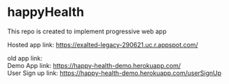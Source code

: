# happyHealth
This repo is created to implement progressive web app 

Hosted app link:
https://exalted-legacy-290621.uc.r.appspot.com/

old app link:  
Demo App link: https://happy-health-demo.herokuapp.com/  
User Sign up link: https://happy-health-demo.herokuapp.com/userSignUp

